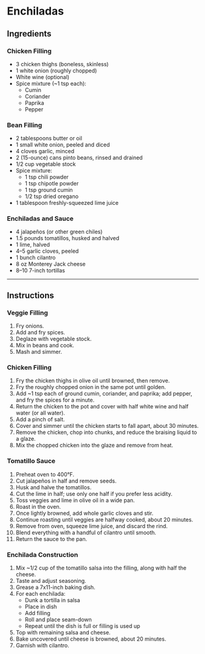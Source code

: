 # Enchiladas

## Ingredients

### Chicken Filling
- 3 chicken thighs (boneless, skinless)  
- 1 white onion (roughly chopped)  
- White wine (optional)  
- Spice mixture (~1 tsp each):  
  - Cumin  
  - Coriander  
  - Paprika  
  - Pepper  

### Bean Filling
- 2 tablespoons butter or oil  
- 1 small white onion, peeled and diced  
- 4 cloves garlic, minced  
- 2 (15-ounce) cans pinto beans, rinsed and drained  
- 1/2 cup vegetable stock  
- Spice mixture:  
  - 1 tsp chili powder  
  - 1 tsp chipotle powder  
  - 1 tsp ground cumin  
  - 1/2 tsp dried oregano  
- 1 tablespoon freshly-squeezed lime juice  

### Enchiladas and Sauce
- 4 jalapeños (or other green chiles)  
- 1.5 pounds tomatillos, husked and halved  
- 1 lime, halved  
- 4–5 garlic cloves, peeled  
- 1 bunch cilantro  
- 8 oz Monterey Jack cheese  
- 8–10 7-inch tortillas  

---

## Instructions

### Veggie Filling
1. Fry onions.  
2. Add and fry spices.  
3. Deglaze with vegetable stock.  
4. Mix in beans and cook.  
5. Mash and simmer.

### Chicken Filling
1. Fry the chicken thighs in olive oil until browned, then remove.  
2. Fry the roughly chopped onion in the same pot until golden.  
3. Add ~1 tsp each of ground cumin, coriander, and paprika; add pepper, and fry the spices for a minute.  
4. Return the chicken to the pot and cover with half white wine and half water (or all water).  
5. Add a pinch of salt.  
6. Cover and simmer until the chicken starts to fall apart, about 30 minutes.  
7. Remove the chicken, chop into chunks, and reduce the braising liquid to a glaze.  
8. Mix the chopped chicken into the glaze and remove from heat.

### Tomatillo Sauce
1. Preheat oven to 400°F.  
2. Cut jalapeños in half and remove seeds.  
3. Husk and halve the tomatillos.  
4. Cut the lime in half; use only one half if you prefer less acidity.  
5. Toss veggies and lime in olive oil in a wide pan.  
6. Roast in the oven.  
7. Once lightly browned, add whole garlic cloves and stir.  
8. Continue roasting until veggies are halfway cooked, about 20 minutes.  
9. Remove from oven, squeeze lime juice, and discard the rind.  
10. Blend everything with a handful of cilantro until smooth.  
11. Return the sauce to the pan.

### Enchilada Construction
1. Mix ~1/2 cup of the tomatillo salsa into the filling, along with half the cheese.  
2. Taste and adjust seasoning.  
3. Grease a 7x11-inch baking dish.  
4. For each enchilada:  
   - Dunk a tortilla in salsa  
   - Place in dish  
   - Add filling  
   - Roll and place seam-down  
   - Repeat until the dish is full or filling is used up  
5. Top with remaining salsa and cheese.  
6. Bake uncovered until cheese is browned, about 20 minutes.  
7. Garnish with cilantro.
